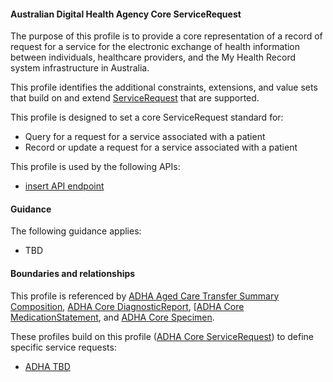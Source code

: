 #### Australian Digital Health Agency Core ServiceRequest
The purpose of this profile is to provide a core representation of a record of request for a service for the electronic exchange of health information between individuals, healthcare providers, and the My Health Record system infrastructure in Australia.

This profile identifies the additional constraints, extensions, and value sets that build on and extend [ServiceRequest](http://hl7.org/fhir/R4/list.html) that are supported. 

This profile is designed to set a core ServiceRequest standard for:
* Query for a request for a service associated with a patient
* Record or update a request for a service associated with a patient

This profile is used by the following APIs:
* [insert API endpoint](StructureDefinition-TBD-1.html)


#### Guidance
The following guidance applies:
* TBD


#### Boundaries and relationships
This profile is referenced by 
[ADHA Aged Care Transfer Summary Composition](StructureDefinition-dh-composition-acts-1.html), 
[ADHA Core DiagnosticReport](StructureDefinition-dh-diagnosticreport-core-1.html), 
[[ADHA Core MedicationStatement](StructureDefinition-dh-medicationstatement-core-1.html),  and
[ADHA Core Specimen](StructureDefinition-dh-specimen-core-1.html).

These profiles build on this profile ([ADHA Core ServiceRequest](StructureDefinition-dh-list-core-1.html)) to define specific service requests:
* [ADHA TBD](StructureDefinition-dh-servicerequest-TBD-1.html)

